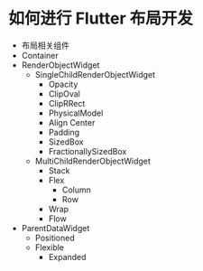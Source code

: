 # 如何进行 Flutter 布局开发

- 布局相关组件
- Container
- RenderObjectWidget
  - SingleChildRenderObjectWidget
    - Opacity
    - ClipOval
    - ClipRRect
    - PhysicalModel
    - Align Center
    - Padding
    - SizedBox
    - FractionallySizedBox
  - MultiChildRenderObjectWidget
    - Stack
    - Flex
      - Column
      - Row
    - Wrap
    - Flow
- ParentDataWidget
  - Positioned
  - Flexible
    - Expanded
